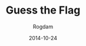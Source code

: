---
layout: post
title: "Guess the Flag"
date: 2014-10-24
ctf: Hack.lu 2014
author: Rogdam
ext-url: http://r.rogdham.net/24
---